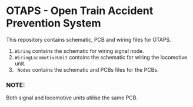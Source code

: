 # OTAPS - Open Train Accident Prevention System
This repository contains schematic, PCB and wiring files for OTAPS.

1. ```Wiring``` contains the schematic for wiring signal node.
2. ```WiringLocomotiveUnit``` contains the schematic for wiring the locomotive unit.
3. ``` Nodes``` contains the schematic and PCBs files for the PCBs.
### NOTE:
Both signal and locomotive units utilise the same PCB.
